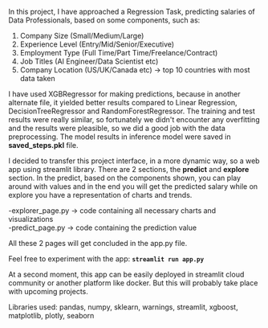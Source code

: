 In this project, I have approached a Regression Task, predicting salaries of Data Professionals, based on some components, such as:

1. Company Size (Small/Medium/Large)
2. Experience Level (Entry/Mid/Senior/Executive)
3. Employment Type (Full Time/Part Time/Freelance/Contract)
4. Job Titles (AI Engineer/Data Scientist etc)
5. Company Location (US/UK/Canada etc) -> top 10 countries with most data taken

I have used XGBRegressor for making predictions, because in another alternate file, it yielded better results compared to Linear Regression, 
DecisionTreeRegressor and RandomForestRegressor. The training and test results were really similar, so fortunately we didn't encounter any overfitting and the results were
pleasible, so we did a good job with the data preprocessing. The model results in inference model were saved in <b>saved_steps.pkl</b> file.

I decided to transfer this project interface, in a more dynamic way, so a web app using streamlit library. There are 2 sections, the <b>predict</b> and <b>explore</b> section.
In the predict, based on the components shown, you can play around with values and in the end you will get the predicted salary while on explore you have a representation of 
charts and trends. 

-explorer_page.py -> code containing all necessary charts and visualizations <br>
-predict_page.py -> code containing the prediction value <br>

All these 2 pages will get concluded in the app.py file.

Feel free to experiment with the app: <b> `streamlit run app.py` </b>

At a second moment, this app can be easily deployed in streamlit cloud community or another platform like docker. But this will probably take place with upcoming projects. 

Libraries used: pandas, numpy, sklearn, warnings, streamlit, xgboost, matplotlib, plotly, seaborn
